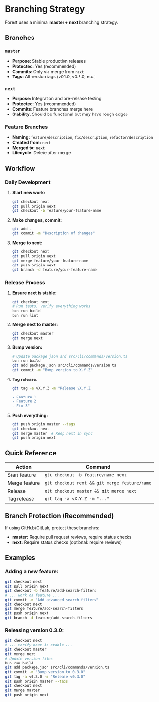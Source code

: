 # Branching Strategy

Forest uses a minimal **master + next** branching strategy.

## Branches

### `master`
- **Purpose:** Stable production releases
- **Protected:** Yes (recommended)
- **Commits:** Only via merge from `next`
- **Tags:** All version tags (v0.1.0, v0.2.0, etc.)

### `next`
- **Purpose:** Integration and pre-release testing
- **Protected:** Yes (recommended)
- **Commits:** Feature branches merge here
- **Stability:** Should be functional but may have rough edges

### Feature Branches
- **Naming:** `feature/description`, `fix/description`, `refactor/description`
- **Created from:** `next`
- **Merged to:** `next`
- **Lifecycle:** Delete after merge

## Workflow

### Daily Development

1. **Start new work:**
   ```bash
   git checkout next
   git pull origin next
   git checkout -b feature/your-feature-name
   ```

2. **Make changes, commit:**
   ```bash
   git add .
   git commit -m "Description of changes"
   ```

3. **Merge to next:**
   ```bash
   git checkout next
   git pull origin next
   git merge feature/your-feature-name
   git push origin next
   git branch -d feature/your-feature-name
   ```

### Release Process

1. **Ensure next is stable:**
   ```bash
   git checkout next
   # Run tests, verify everything works
   bun run build
   bun run lint
   ```

2. **Merge next to master:**
   ```bash
   git checkout master
   git merge next
   ```

3. **Bump version:**
   ```bash
   # Update package.json and src/cli/commands/version.ts
   bun run build
   git add package.json src/cli/commands/version.ts
   git commit -m "Bump version to X.Y.Z"
   ```

4. **Tag release:**
   ```bash
   git tag -a vX.Y.Z -m "Release vX.Y.Z

   - Feature 1
   - Feature 2
   - Fix 3"
   ```

5. **Push everything:**
   ```bash
   git push origin master --tags
   git checkout next
   git merge master  # Keep next in sync
   git push origin next
   ```

## Quick Reference

| Action | Command |
|--------|---------|
| Start feature | `git checkout -b feature/name next` |
| Merge feature | `git checkout next && git merge feature/name` |
| Release | `git checkout master && git merge next` |
| Tag release | `git tag -a vX.Y.Z -m "..."` |

## Branch Protection (Recommended)

If using GitHub/GitLab, protect these branches:

- **master:** Require pull request reviews, require status checks
- **next:** Require status checks (optional: require reviews)

## Examples

### Adding a new feature:
```bash
git checkout next
git pull origin next
git checkout -b feature/add-search-filters
# ... work on feature ...
git commit -m "Add advanced search filters"
git checkout next
git merge feature/add-search-filters
git push origin next
git branch -d feature/add-search-filters
```

### Releasing version 0.3.0:
```bash
git checkout next
# ... verify next is stable ...
git checkout master
git merge next
# Update version files
bun run build
git add package.json src/cli/commands/version.ts
git commit -m "Bump version to 0.3.0"
git tag -a v0.3.0 -m "Release v0.3.0"
git push origin master --tags
git checkout next
git merge master
git push origin next
```
